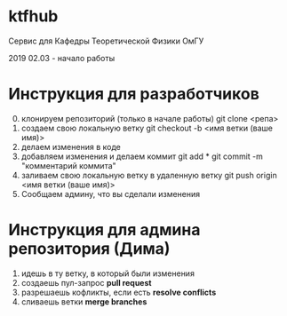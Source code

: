 # ktfhub
Сервис для Кафедры Теоретической Физики ОмГУ

2019 02.03 - начало работы


Инструкция для разработчиков 
============================
0) клонируем репозиторий (только в начале работы) git clone <репа>
1) создаем свою локальную ветку git checkout -b <имя ветки (ваше имя)>
2) делаем изменения в коде
3) добавляем изменения и делаем коммит
  git add *
  git commit -m "комментарий коммита"
4) заливаем свою локальную ветку в удаленную ветку
  git push origin <имя ветки (ваше имя)>
5) Сообщаем админу, что вы сделали изменения  

Инструкция для админа репозитория (Дима)
=======================================
1) идешь в ту ветку, в который были изменения
2) создаешь пул-запрос **pull request**
3) разрешаешь кофликты, если есть **resolve conflicts**
4) сливаешь ветки **merge branches**
